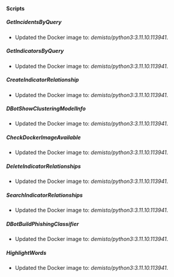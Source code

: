 
#### Scripts

##### GetIncidentsByQuery


- Updated the Docker image to: *demisto/python3:3.11.10.113941*.
##### GetIndicatorsByQuery


- Updated the Docker image to: *demisto/python3:3.11.10.113941*.
##### CreateIndicatorRelationship


- Updated the Docker image to: *demisto/python3:3.11.10.113941*.
##### DBotShowClusteringModelInfo


- Updated the Docker image to: *demisto/python3:3.11.10.113941*.
##### CheckDockerImageAvailable


- Updated the Docker image to: *demisto/python3:3.11.10.113941*.
##### DeleteIndicatorRelationships


- Updated the Docker image to: *demisto/python3:3.11.10.113941*.
##### SearchIndicatorRelationships


- Updated the Docker image to: *demisto/python3:3.11.10.113941*.
##### DBotBuildPhishingClassifier


- Updated the Docker image to: *demisto/python3:3.11.10.113941*.
##### HighlightWords


- Updated the Docker image to: *demisto/python3:3.11.10.113941*.
